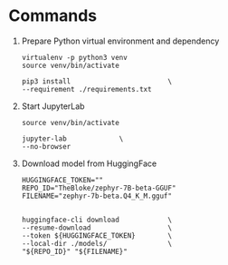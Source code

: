 # Commands

1. Prepare Python virtual environment and dependency

    ``` shell
    virtualenv -p python3 venv
    source venv/bin/activate

    pip3 install                        \
    --requirement ./requirements.txt
    ```

2. Start JupyterLab

    ``` shell
    source venv/bin/activate

    jupyter-lab             \
    --no-browser
    ```

3. Download model from HuggingFace

    ``` shell
    HUGGINGFACE_TOKEN=""
    REPO_ID="TheBloke/zephyr-7B-beta-GGUF"
    FILENAME="zephyr-7b-beta.Q4_K_M.gguf"
    

    huggingface-cli download            \
    --resume-download                   \
    --token ${HUGGINGFACE_TOKEN}        \
    --local-dir ./models/               \
    "${REPO_ID}" "${FILENAME}"
    ```

